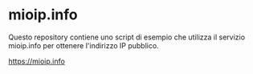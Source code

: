 # mioip.info

Questo repository contiene uno script di esempio che utilizza il servizio mioip.info per ottenere l'indirizzo IP pubblico.


https://mioip.info


#
